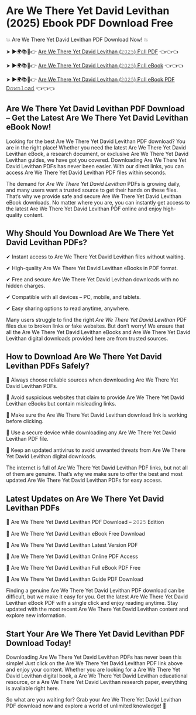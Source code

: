 # Are We There Yet David Levithan (2025) Ebook PDF Download Free

💥 Are We There Yet David Levithan PDF Download Now! 💥

➤ ►🌍📚📱👉 [Are We There Yet David Levithan (𝟸𝟶𝟸𝟻) F𝚞ll PDF](https://getpdf.xyz/are-we-there-yet-david-levithan) 👈👈👈


➤ ►🌍📚📱👉 [Are We There Yet David Levithan (𝟸𝟶𝟸𝟻) F𝚞ll eBook](https://getpdf.xyz/are-we-there-yet-david-levithan) 👈👈👈


➤ ►🌍📚📱👉 [Are We There Yet David Levithan (𝟸𝟶𝟸𝟻) F𝚞ll eBook PDF D𝚘𝚠𝚗𝚕𝚘a𝚍](https://getpdf.xyz/are-we-there-yet-david-levithan) 👈👈👈


## Are We There Yet David Levithan PDF Download – Get the Latest Are We There Yet David Levithan eBook Now!

Looking for the best Are We There Yet David Levithan PDF download? You are in the right place! Whether you need the latest Are We There Yet David Levithan eBook, a research document, or exclusive Are We There Yet David Levithan guides, we have got you covered. Downloading Are We There Yet David Levithan PDFs has never been easier. With our direct links, you can access Are We There Yet David Levithan PDF files within seconds.

The demand for *Are We There Yet David Levithan* PDFs is growing daily, and many users want a trusted source to get their hands on these files. That’s why we provide safe and secure Are We There Yet David Levithan eBook downloads. No matter where you are, you can instantly get access to the latest Are We There Yet David Levithan PDF online and enjoy high-quality content.

## Why Should You Download Are We There Yet David Levithan PDFs?

✔ Instant access to Are We There Yet David Levithan files without waiting.

✔ High-quality Are We There Yet David Levithan eBooks in PDF format.

✔ Free and secure Are We There Yet David Levithan downloads with no hidden charges.

✔ Compatible with all devices – PC, mobile, and tablets.

✔ Easy sharing options to read anytime, anywhere.

Many users struggle to find the right *Are We There Yet David Levithan* PDF files due to broken links or fake websites. But don’t worry! We ensure that all the Are We There Yet David Levithan eBooks and Are We There Yet David Levithan digital downloads provided here are from trusted sources.

## How to Download Are We There Yet David Levithan PDFs Safely?

📌 Always choose reliable sources when downloading Are We There Yet David Levithan PDFs.

📌 Avoid suspicious websites that claim to provide Are We There Yet David Levithan eBooks but contain misleading links.

📌 Make sure the Are We There Yet David Levithan download link is working before clicking.

📌 Use a secure device while downloading any Are We There Yet David Levithan PDF file.

📌 Keep an updated antivirus to avoid unwanted threats from Are We There Yet David Levithan digital downloads.

The internet is full of Are We There Yet David Levithan PDF links, but not all of them are genuine. That’s why we make sure to offer the best and most updated Are We There Yet David Levithan PDFs for easy access.

## Latest Updates on Are We There Yet David Levithan PDFs

🔹 Are We There Yet David Levithan PDF Download – 𝟸𝟶𝟸𝟻 Edition

🔹 Are We There Yet David Levithan eBook Free Download

🔹 Are We There Yet David Levithan Latest Version PDF

🔹 Are We There Yet David Levithan Online PDF Access

🔹 Are We There Yet David Levithan Full eBook PDF Free

🔹 Are We There Yet David Levithan Guide PDF Download

Finding a genuine Are We There Yet David Levithan PDF download can be difficult, but we make it easy for you. Get the latest Are We There Yet David Levithan eBook PDF with a single click and enjoy reading anytime. Stay updated with the most recent Are We There Yet David Levithan content and explore new information.

## Start Your Are We There Yet David Levithan PDF Download Today!

Downloading Are We There Yet David Levithan PDFs has never been this simple! Just click on the Are We There Yet David Levithan PDF link above and enjoy your content. Whether you are looking for a Are We There Yet David Levithan digital book, a Are We There Yet David Levithan educational resource, or a Are We There Yet David Levithan research paper, everything is available right here.

So what are you waiting for? Grab your Are We There Yet David Levithan PDF download now and explore a world of unlimited knowledge! 🚀